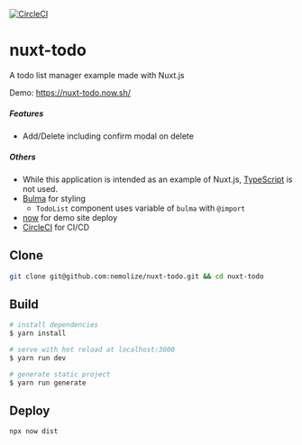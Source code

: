 [![CircleCI](https://circleci.com/gh/nemolize/nuxt-todo.svg?style=svg)](https://circleci.com/gh/nemolize/nuxt-todo)

# nuxt-todo

A todo list manager example made with Nuxt.js

Demo:
https://nuxt-todo.now.sh/

##### Features
* Add/Delete including confirm modal on delete
  
##### Others
* While this application is intended as an example of Nuxt.js, [TypeScript](https://www.typescriptlang.org/) is not used.
* [Bulma](http://bulma.io) for styling
  * `TodoList` component uses variable of `bulma` with `@import`
* [now](https://zeit.co/now) for demo site deploy
* [CircleCI](https://circleci.com) for CI/CD
  
## Clone

```bash
git clone git@github.com:nemolize/nuxt-todo.git && cd nuxt-todo
```

## Build

```bash
# install dependencies
$ yarn install

# serve with hot reload at localhost:3000
$ yarn run dev

# generate static project
$ yarn run generate
```

## Deploy
```bash
npx now dist
```
